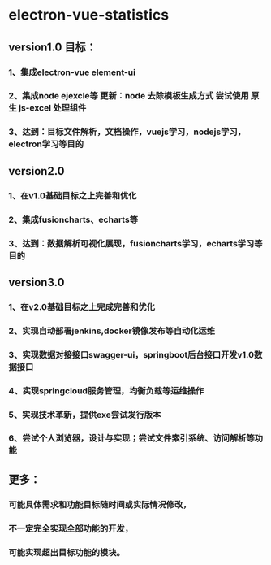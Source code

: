 # electron-vue-statistics
## version1.0 目标：
### 1、集成electron-vue element-ui
### 2、集成node ejexcle等 更新：node 去除模板生成方式 尝试使用 原生 js-excel 处理组件
### 3、达到：目标文件解析，文档操作，vuejs学习，nodejs学习，electron学习等目的
## version2.0
### 1、在v1.0基础目标之上完善和优化
### 2、集成fusioncharts、echarts等
### 3、达到：数据解析可视化展现，fusioncharts学习，echarts学习等目的
## version3.0
### 1、在v2.0基础目标之上完成完善和优化
### 2、实现自动部署jenkins,docker镜像发布等自动化运维
### 3、实现数据对接接口swagger-ui，springboot后台接口开发v1.0数据接口
### 4、实现springcloud服务管理，均衡负载等运维操作
### 5、实现技术革新，提供exe尝试发行版本
### 6、尝试个人浏览器，设计与实现；尝试文件索引系统、访问解析等功能
## 更多：
### 可能具体需求和功能目标随时间或实际情况修改，
### 不一定完全实现全部功能的开发，
### 可能实现超出目标功能的模块。

